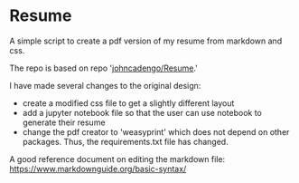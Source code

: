 Resume
======

A simple script to create a pdf version of my resume from markdown and css.

The repo is based on repo '[johncadengo/Resume](https://github.com/johncadengo/Resume).' 

I have made several changes to the original design: 
- create a modified css file to get a slightly different layout
- add a jupyter notebook file so that the user can use notebook to generate their resume
- change the pdf creator to 'weasyprint' which does not depend on other packages. Thus, the requirements.txt file has changed. 

A good reference document on editing the markdown file: https://www.markdownguide.org/basic-syntax/